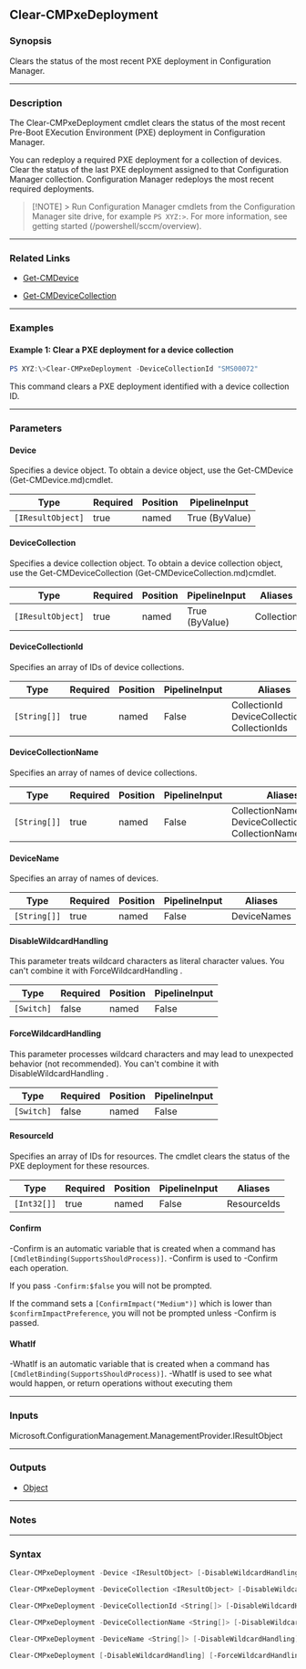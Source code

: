 Clear-CMPxeDeployment
---------------------




### Synopsis
Clears the status of the most recent PXE deployment in Configuration Manager.



---


### Description

The Clear-CMPxeDeployment cmdlet clears the status of the most recent Pre-Boot EXecution Environment (PXE) deployment in Configuration Manager.



You can redeploy a required PXE deployment for a collection of devices. Clear the status of the last PXE deployment assigned to that Configuration Manager collection. Configuration Manager redeploys the most recent required deployments.



> [!NOTE] > Run Configuration Manager cmdlets from the Configuration Manager site drive, for example `PS XYZ:>`. For more information, see getting started (/powershell/sccm/overview).



---


### Related Links
* [Get-CMDevice](Get-CMDevice)



* [Get-CMDeviceCollection](Get-CMDeviceCollection)





---


### Examples
#### Example 1: Clear a PXE deployment for a device collection
```PowerShell
PS XYZ:\>Clear-CMPxeDeployment -DeviceCollectionId "SMS00072"
```
This command clears a PXE deployment identified with a device collection ID.


---


### Parameters
#### **Device**

Specifies a device object. To obtain a device object, use the Get-CMDevice (Get-CMDevice.md)cmdlet.






|Type             |Required|Position|PipelineInput |
|-----------------|--------|--------|--------------|
|`[IResultObject]`|true    |named   |True (ByValue)|



#### **DeviceCollection**

Specifies a device collection object. To obtain a device collection object, use the Get-CMDeviceCollection (Get-CMDeviceCollection.md)cmdlet.






|Type             |Required|Position|PipelineInput |Aliases   |
|-----------------|--------|--------|--------------|----------|
|`[IResultObject]`|true    |named   |True (ByValue)|Collection|



#### **DeviceCollectionId**

Specifies an array of IDs of device collections.






|Type        |Required|Position|PipelineInput|Aliases                                               |
|------------|--------|--------|-------------|------------------------------------------------------|
|`[String[]]`|true    |named   |False        |CollectionId<br/>DeviceCollectionIds<br/>CollectionIds|



#### **DeviceCollectionName**

Specifies an array of names of device collections.






|Type        |Required|Position|PipelineInput|Aliases                                                     |
|------------|--------|--------|-------------|------------------------------------------------------------|
|`[String[]]`|true    |named   |False        |CollectionName<br/>DeviceCollectionNames<br/>CollectionNames|



#### **DeviceName**

Specifies an array of names of devices.






|Type        |Required|Position|PipelineInput|Aliases    |
|------------|--------|--------|-------------|-----------|
|`[String[]]`|true    |named   |False        |DeviceNames|



#### **DisableWildcardHandling**

This parameter treats wildcard characters as literal character values. You can't combine it with ForceWildcardHandling .






|Type      |Required|Position|PipelineInput|
|----------|--------|--------|-------------|
|`[Switch]`|false   |named   |False        |



#### **ForceWildcardHandling**

This parameter processes wildcard characters and may lead to unexpected behavior (not recommended). You can't combine it with DisableWildcardHandling .






|Type      |Required|Position|PipelineInput|
|----------|--------|--------|-------------|
|`[Switch]`|false   |named   |False        |



#### **ResourceId**

Specifies an array of IDs for resources. The cmdlet clears the status of the PXE deployment for these resources.






|Type       |Required|Position|PipelineInput|Aliases    |
|-----------|--------|--------|-------------|-----------|
|`[Int32[]]`|true    |named   |False        |ResourceIds|



#### **Confirm**
-Confirm is an automatic variable that is created when a command has ```[CmdletBinding(SupportsShouldProcess)]```.
-Confirm is used to -Confirm each operation.

If you pass ```-Confirm:$false``` you will not be prompted.


If the command sets a ```[ConfirmImpact("Medium")]``` which is lower than ```$confirmImpactPreference```, you will not be prompted unless -Confirm is passed.

#### **WhatIf**
-WhatIf is an automatic variable that is created when a command has ```[CmdletBinding(SupportsShouldProcess)]```.
-WhatIf is used to see what would happen, or return operations without executing them


---


### Inputs
Microsoft.ConfigurationManagement.ManagementProvider.IResultObject





---


### Outputs
* [Object](https://learn.microsoft.com/en-us/dotnet/api/System.Object)






---


### Notes




---


### Syntax
```PowerShell
Clear-CMPxeDeployment -Device <IResultObject> [-DisableWildcardHandling] [-ForceWildcardHandling] [-Confirm] [-WhatIf] [<CommonParameters>]
```
```PowerShell
Clear-CMPxeDeployment -DeviceCollection <IResultObject> [-DisableWildcardHandling] [-ForceWildcardHandling] [-Confirm] [-WhatIf] [<CommonParameters>]
```
```PowerShell
Clear-CMPxeDeployment -DeviceCollectionId <String[]> [-DisableWildcardHandling] [-ForceWildcardHandling] [-Confirm] [-WhatIf] [<CommonParameters>]
```
```PowerShell
Clear-CMPxeDeployment -DeviceCollectionName <String[]> [-DisableWildcardHandling] [-ForceWildcardHandling] [-Confirm] [-WhatIf] [<CommonParameters>]
```
```PowerShell
Clear-CMPxeDeployment -DeviceName <String[]> [-DisableWildcardHandling] [-ForceWildcardHandling] [-Confirm] [-WhatIf] [<CommonParameters>]
```
```PowerShell
Clear-CMPxeDeployment [-DisableWildcardHandling] [-ForceWildcardHandling] -ResourceId <Int32[]> [-Confirm] [-WhatIf] [<CommonParameters>]
```
